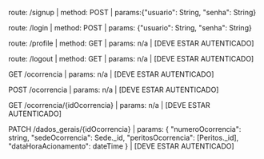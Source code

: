 route: /signup | method: POST | params:{"usuario": String, "senha": String}

route: /login | method: POST | params: {"usuario": String, "senha": String}

route: /profile | method: GET | params: n/a | [DEVE ESTAR AUTENTICADO]

route: /logout | method: GET | params: n/a | [DEVE ESTAR AUTENTICADO]

GET /ocorrencia | params: n/a | [DEVE ESTAR AUTENTICADO]

POST /ocorrencia | params: n/a | [DEVE ESTAR AUTENTICADO]

GET /ocorrencia/{idOcorrencia} | params: n/a | [DEVE ESTAR AUTENTICADO]

PATCH /dados_gerais/{idOcorrencia} | params: 
{
    "numeroOcorrencia": string, 
    "sedeOcorrencia": Sede._id, 
    "peritosOcorrencia": [Peritos._id], 
    "dataHoraAcionamento": dateTime
}
 | [DEVE ESTAR AUTENTICADO]